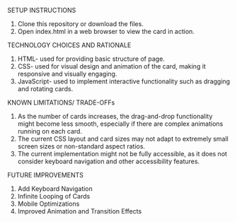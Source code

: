 SETUP INSTRUCTIONS

1.  Clone this repository or download the files.
2.  Open index.html in a web browser to view the card in action.

TECHNOLOGY CHOICES AND RATIONALE

1. HTML- used for providing basic structure of page.
2. CSS- used for visual design and animation of the card, making it responsive and visually engaging.
3. JavaScript- used to implement interactive functionality such as dragging and rotating cards.

KNOWN LIMITATIONS/ TRADE-OFFs

1. As the number of cards increases, the drag-and-drop functionality might become less smooth, especially if there are complex animations running on each card.
2. The current CSS layout and card sizes may not adapt to extremely small screen sizes or non-standard aspect ratios.
3. The current implementation might not be fully accessible, as it does not consider keyboard navigation and other accessibility features.

FUTURE IMPROVEMENTS

1. Add Keyboard Navigation
2. Infinite Looping of Cards
3. Mobile Optimizations
4. Improved Animation and Transition Effects
